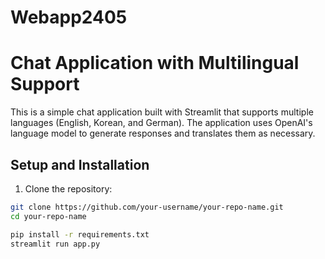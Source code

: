 # Webapp2405

# Chat Application with Multilingual Support

This is a simple chat application built with Streamlit that supports multiple languages (English, Korean, and German). The application uses OpenAI's language model to generate responses and translates them as necessary.

## Setup and Installation

1. Clone the repository:

```sh
git clone https://github.com/your-username/your-repo-name.git
cd your-repo-name

pip install -r requirements.txt
streamlit run app.py
